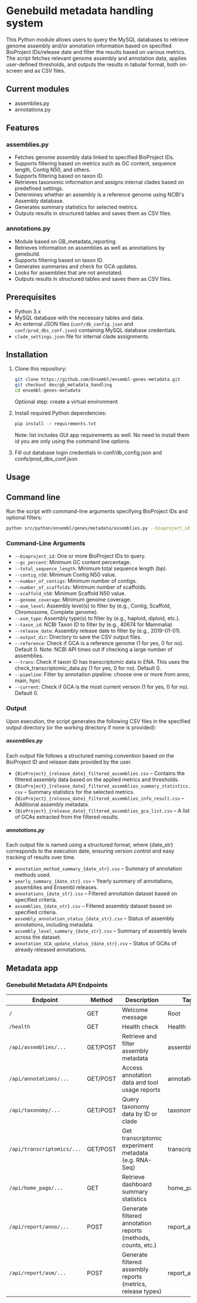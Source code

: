 # Genebuild metadata handling system

This Python module allows users to query the MySQL databases to retrieve genome assembly and/or annotation information based on specified BioProject IDs/release date  and filter the results based on various metrics. The script fetches relevant genome assembly and annotation data, applies user-defined thresholds, and outputs the results in tabular format, both on-screen and as CSV files.

## Current modules
- assemblies.py
- annotations.py

## Features
### assemblies.py
- Fetches genome assembly data linked to specified BioProject IDs.
- Supports filtering based on metrics such as GC content, sequence length, Contig N50, and others.
- Supports filtering based on taxon ID.
- Retrieves taxonomic information and assigns internal clades based on predefined settings.
- Determines whether an assembly is a reference genome using NCBI's Assembly database.
- Generates summary statistics for selected metrics.
- Outputs results in structured tables and saves them as CSV files.

### annotations.py
- Module based on GB_metadata_reporting.
- Retrieves information on assemblies as well as annotations by genebuild.
- Supports filtering based on taxon ID.
- Generates summaries and check for GCA updates.
- Looks for assemblies that are not annotated.
- Outputs results in structured tables and saves them as CSV files.


## Prerequisites
- Python 3.x
- MySQL database with the necessary tables and data.
- An external JSON files (`conf/db_config.json` and `conf/prod_dbs_conf.json`) containing MySQL database credentials.
- `clade_settings.json` file for internal clade assignments.

## Installation
1. Clone this repository:
   ```sh
   git clone https://github.com/Ensembl/ensembl-genes-metadata.git
   git checkout dev/gb_metadata_handling
   cd ensembl-genes-metadata
   ```
    Optional step: create a virtual environment 

2. Install required Python dependencies:
   ```sh
   pip install -r requirements.txt
   ```
   Note: list includes GUI app requirements as well. No need to install them id you are only using the command line options.

3. Fill out database login credentials in conf/db_config.json and confs/prod_dbs_conf.json



## Usage

## Command line
Run the script with command-line arguments specifying BioProject IDs and optional filters:
```sh
python src/python/ensembl/genes/metadata/assemblies.py --bioproject_id PRJEB40665 PRJEB61747 --asm_level "Complete genome" --output_dir ./results
```

### Command-Line Arguments
- `--bioproject_id`: One or more BioProject IDs to query.
- `--gc_percent`: Minimum GC content percentage.
- `--total_sequence_length`: Minimum total sequence length (bp).
- `--contig_n50`: Minimum Contig N50 value.
- `--number_of_contigs`: Minimum number of contigs.
- `--number_of_scaffolds`: Minimum number of scaffolds.
- `--scaffold_n50`: Minimum Scaffold N50 value.
- `--genome_coverage`: Minimum genome coverage.
- `--asm_level`: Assembly level(s) to filter by (e.g., Contig, Scaffold, Chromosome, Complete genome).
- `--asm_type`: Assembly type(s) to filter by (e.g., haploid, diploid, etc.).
- `--taxon_id`: NCBI Taxon ID to filter by (e.g., 40674 for Mammalia)
- `--release_date`: Assembly release date to filter by (e.g., 2019-01-01).
- `--output_dir`: Directory to save the CSV output files.
- `--reference`: Check if GCA is a reference genome (1 for yes, 0 for no). Default 0. Note: NCBI API times out if checking a large number of assemblies.
- `--trans`: Check if taxon ID has transcriptomic data in ENA. This uses the check_transcriptomic_data.py (1 for yes, 0 for no). Default 0.
- `--pipeline`: Filter by annotation pipeline: choose one or more from anno, main, hprc
- `--current`: Check if GCA is the most current version (1 for yes, 0 for no). Default 0.


### Output

Upon execution, the script generates the following CSV files in the specified output directory (or the working directory if none is provided):
##### assemblies.py
Each output file follows a structured naming convention based on the BioProject ID and release date provided by the user.

- `{BioProject}_{release_date}_filtered_assemblies.csv` – Contains the filtered assembly data based on the applied metrics and thresholds.
- `{BioProject}_{release_date}_filtered_assemblies_summary_statistics.csv` – Summary statistics for the selected metrics.
- `{BioProject}_{release_date}_filtered_assemblies_info_result.csv` – Additional assembly metadata.
- `{BioProject}_{release_date}_filtered_assemblies_gca_list.csv` – A list of GCAs extracted from the filtered results.

##### annotations.py
Each output file is named using a structured format, where {date_str} corresponds to the execution date, ensuring version control and easy tracking of results over time.
- `annotation_method_summary_{date_str}.csv` – Summary of annotation methods used.
- `yearly_summary_{date_str}.csv` – Yearly summary of annotations, assemblies and Ensembl releases.
- `annotations_{date_str}.csv` – Filtered annotation dataset based on specified criteria.
- `assemblies_{date_str}.csv` – Filtered assembly dataset based on specified criteria.
- `assembly_annotation_status_{date_str}.csv` – Status of assembly annotations, including metadata.
- `assembly_level_summary_{date_str}.csv` – Summary of assembly levels across the dataset.
- `annotation_GCA_update_status_{date_str}.csv` – Status of GCAs of already released annotations.

## Metadata app

### Genebuild Metadata API Endpoints

| Endpoint                     | Method    | Description                                                   | Tags             |
|-----------------------------|-----------|---------------------------------------------------------------|------------------|
| `/`                         | GET       | Welcome message                                               | Root             |
| `/health`                   | GET       | Health check                                                  | Health           |
| `/api/assemblies/...`       | GET/POST  | Retrieve and filter assembly metadata                         | assemblies       |
| `/api/annotations/...`      | GET/POST  | Access annotation data and tool usage reports                 | annotations      |
| `/api/taxonomy/...`         | GET/POST  | Query taxonomy data by ID or clade                            | taxonomy         |
| `/api/transcriptomics/...`  | GET/POST  | Get transcriptomic experiment metadata (e.g. RNA-Seq)         | transcriptomics  |
| `/api/home_page/...`        | GET       | Retrieve dashboard summary statistics                         | home_page        |
| `/api/report/anno/...`      | POST      | Generate filtered annotation reports (methods, counts, etc.)  | report_anno      |
| `/api/report/asm/...`       | POST      | Generate filtered assembly reports (metrics, release types)   | report_asm       |





















